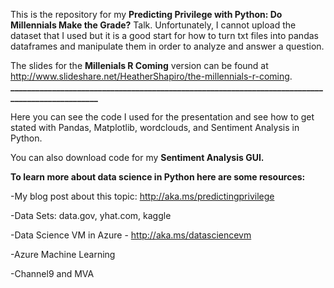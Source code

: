 This is the repository for my <b>Predicting Privilege with Python: Do Millennials Make the Grade?</b> Talk. Unfortunately, I cannot upload the dataset that I used but it is a good start for how to turn txt files into pandas dataframes and manipulate them in order to analyze and answer a question. 

The slides for the <b>Millenials R Coming</b> version can be found at http://www.slideshare.net/HeatherShapiro/the-millennials-r-coming.
<b>________________________________________________________________________________________________</b>

Here you can see the code I used for the presentation and see how to get stated with Pandas, Matplotlib, wordclouds, and Sentiment Analysis in Python.

You can also download code for my <b>Sentiment Analysis GUI.</b> 

<b>To learn more about data science in Python here are some resources:</b>

-My blog post about this topic: http://aka.ms/predictingprivilege

-Data Sets: data.gov, yhat.com, kaggle 

-Data Science VM in Azure  - http://aka.ms/datasciencevm

-Azure Machine Learning 

-Channel9 and MVA
